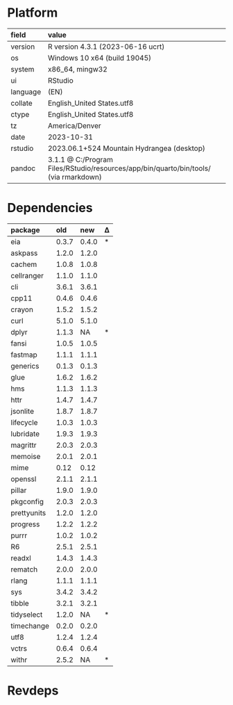 # Platform

|field    |value                                                                                |
|:--------|:------------------------------------------------------------------------------------|
|version  |R version 4.3.1 (2023-06-16 ucrt)                                                    |
|os       |Windows 10 x64 (build 19045)                                                         |
|system   |x86_64, mingw32                                                                      |
|ui       |RStudio                                                                              |
|language |(EN)                                                                                 |
|collate  |English_United States.utf8                                                           |
|ctype    |English_United States.utf8                                                           |
|tz       |America/Denver                                                                       |
|date     |2023-10-31                                                                           |
|rstudio  |2023.06.1+524 Mountain Hydrangea (desktop)                                           |
|pandoc   |3.1.1 @ C:/Program Files/RStudio/resources/app/bin/quarto/bin/tools/ (via rmarkdown) |

# Dependencies

|package     |old   |new   |Δ  |
|:-----------|:-----|:-----|:--|
|eia         |0.3.7 |0.4.0 |*  |
|askpass     |1.2.0 |1.2.0 |   |
|cachem      |1.0.8 |1.0.8 |   |
|cellranger  |1.1.0 |1.1.0 |   |
|cli         |3.6.1 |3.6.1 |   |
|cpp11       |0.4.6 |0.4.6 |   |
|crayon      |1.5.2 |1.5.2 |   |
|curl        |5.1.0 |5.1.0 |   |
|dplyr       |1.1.3 |NA    |*  |
|fansi       |1.0.5 |1.0.5 |   |
|fastmap     |1.1.1 |1.1.1 |   |
|generics    |0.1.3 |0.1.3 |   |
|glue        |1.6.2 |1.6.2 |   |
|hms         |1.1.3 |1.1.3 |   |
|httr        |1.4.7 |1.4.7 |   |
|jsonlite    |1.8.7 |1.8.7 |   |
|lifecycle   |1.0.3 |1.0.3 |   |
|lubridate   |1.9.3 |1.9.3 |   |
|magrittr    |2.0.3 |2.0.3 |   |
|memoise     |2.0.1 |2.0.1 |   |
|mime        |0.12  |0.12  |   |
|openssl     |2.1.1 |2.1.1 |   |
|pillar      |1.9.0 |1.9.0 |   |
|pkgconfig   |2.0.3 |2.0.3 |   |
|prettyunits |1.2.0 |1.2.0 |   |
|progress    |1.2.2 |1.2.2 |   |
|purrr       |1.0.2 |1.0.2 |   |
|R6          |2.5.1 |2.5.1 |   |
|readxl      |1.4.3 |1.4.3 |   |
|rematch     |2.0.0 |2.0.0 |   |
|rlang       |1.1.1 |1.1.1 |   |
|sys         |3.4.2 |3.4.2 |   |
|tibble      |3.2.1 |3.2.1 |   |
|tidyselect  |1.2.0 |NA    |*  |
|timechange  |0.2.0 |0.2.0 |   |
|utf8        |1.2.4 |1.2.4 |   |
|vctrs       |0.6.4 |0.6.4 |   |
|withr       |2.5.2 |NA    |*  |

# Revdeps

